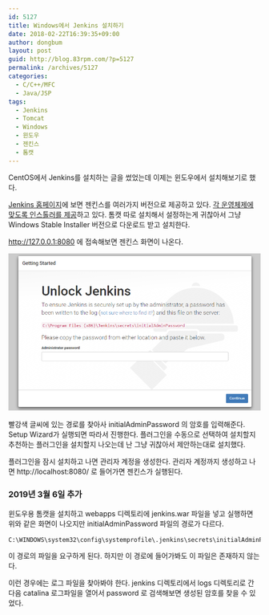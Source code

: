 ```yaml
---
id: 5127
title: Windows에서 Jenkins 설치하기
date: 2018-02-22T16:39:35+09:00
author: dongbum
layout: post
guid: http://blog.83rpm.com/?p=5127
permalink: /archives/5127
categories:
  - C/C++/MFC
  - Java/JSP
tags:
  - Jenkins
  - Tomcat
  - Windows
  - 윈도우
  - 젠킨스
  - 톰캣
---
```

CentOS에서 Jenkins를 설치하는 글을 썼었는데 이제는 윈도우에서 설치해보기로 했다.

[Jenkins 홈페이지](https://jenkins.io)에 보면 젠킨스를 여러가지 버전으로 제공하고 있다. [각 운영체제에 맞도록 인스톨러를 제공](https://jenkins.io/download/)하고 있다. 톰캣 따로 설치해서 설정하는게 귀찮아서 그냥 Windows Stable Installer 버전으로 다운로드 받고 설치한다.

http://127.0.0.1:8080 에 접속해보면 젠킨스 화면이 나온다.

![](/assets/images/jenkins-install-init-screen.png)

빨강색 글씨에 있는 경로를 찾아사 initialAdminPassword 의 암호를 입력해준다. Setup Wizard가 실행되면 따라서 진행한다. 플러그인을 수동으로 선택하여 설치할지 추천하는 플러그인을 설치할지 나오는데 난 그냥 귀찮아서 제안하는대로 설치했다.

플러그인을 잠시 설치하고 나면 관리자 계정을 생성한다. 관리자 계정까지 생성하고 나면 http://localhost:8080/ 로 들어가면 젠킨스가 실행된다.

### 2019년 3월 6일 추가

윈도우용 톰캣을 설치하고 webapps 디렉토리에 jenkins.war 파일을 넣고 실행하면 위와 같은 화면이 나오지만 initialAdminPassword 파일의 경로가 다르다.

```
C:\WINDOWS\system32\config\systemprofile\.jenkins\secrets\initialAdminPassword
```

이 경로의 파일을 요구하게 된다. 하지만 이 경로에 들어가봐도 이 파일은 존재하지 않는다.

이런 경우에는 로그 파일을 찾아봐야 한다. jenkins 디렉토리에서 logs 디렉토리로 간다음 catalina 로그파일을 열어서 password 로 검색해보면 생성된 암호를 찾을 수 있었다.
